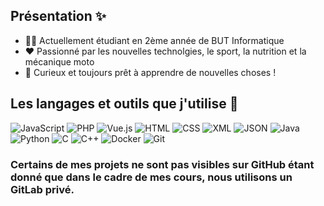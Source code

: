 ## Présentation ✨

- 👨‍🎓 Actuellement étudiant en 2ème année de BUT Informatique
- ❤️ Passionné par les nouvelles technolgies, le sport, la nutrition et la mécanique moto
- 🌿 Curieux et toujours prêt à apprendre de nouvelles choses !

## Les langages et outils que j'utilise 🔧
![JavaScript](https://img.shields.io/badge/-JavaScript-fff?&logo=javascript&logoColor=yellow)
![PHP](https://img.shields.io/badge/-PHP-fff?&logo=php&logoColor=777BB4)
![Vue.js](https://img.shields.io/badge/-Vue.js-fff?&logo=vue.js&logoColor=4FC08D)
![HTML](https://img.shields.io/badge/-HTML-fff?&logo=html5&logoColor=E34F26)
![CSS](https://img.shields.io/badge/-CSS-fff?&logo=css3&logoColor=1572B6)
![XML](https://img.shields.io/badge/-XML-fff?&logo=xml&logoColor=8A2BE2)
![JSON](https://img.shields.io/badge/-JSON-fff?&logo=json&logoColor=000000)
![Java](https://img.shields.io/badge/-Java-fff?&logo=java&logoColor=007396)
![Python](https://img.shields.io/badge/-Python-fff?&logo=python&logoColor=3776AB)
![C](https://img.shields.io/badge/-C-fff?&logo=c&logoColor=A8B9CC)
![C++](https://img.shields.io/badge/-C++-fff?&logo=c%2B%2B&logoColor=00599C)
![Docker](https://img.shields.io/badge/-Docker-fff?&logo=docker&logoColor=2496ED)
![Git](https://img.shields.io/badge/-Git-fff?&logo=git&logoColor=F05032)

### Certains de mes projets ne sont pas visibles sur GitHub étant donné que dans le cadre de mes cours, nous utilisons un GitLab privé.
